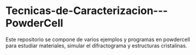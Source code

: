 # Tecnicas-de-Caracterizacion---PowderCell
Este repositorio se compone de varios ejemplos y programas en powdercell para estudiar materiales, simular el difractograma y estructuras cristalinas.
